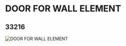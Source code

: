 # DOOR FOR WALL ELEMENT
## 33216
![DOOR FOR WALL ELEMENT](https://lc-www-live-s.legocdn.com/media/bricks/5/2/4276125.jpg)